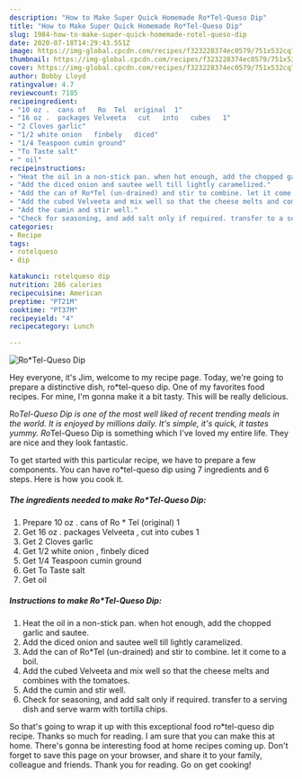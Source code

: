 ```yaml
---
description: "How to Make Super Quick Homemade Ro*Tel-Queso Dip"
title: "How to Make Super Quick Homemade Ro*Tel-Queso Dip"
slug: 1984-how-to-make-super-quick-homemade-rotel-queso-dip
date: 2020-07-18T14:29:43.551Z
image: https://img-global.cpcdn.com/recipes/f323228374ec0579/751x532cq70/rotel-queso-dip-recipe-main-photo.jpg
thumbnail: https://img-global.cpcdn.com/recipes/f323228374ec0579/751x532cq70/rotel-queso-dip-recipe-main-photo.jpg
cover: https://img-global.cpcdn.com/recipes/f323228374ec0579/751x532cq70/rotel-queso-dip-recipe-main-photo.jpg
author: Bobby Lloyd
ratingvalue: 4.7
reviewcount: 7185
recipeingredient:
- "10 oz .  cans of   Ro  Tel  original  1"
- "16 oz .  packages Velveeta   cut   into   cubes   1"
- "2 Cloves garlic"
- "1/2 white onion   finbely   diced"
- "1/4 Teaspoon cumin ground"
- "To Taste salt"
- " oil"
recipeinstructions:
- "Heat the oil in a non-stick pan. when hot enough, add the chopped garlic and sautee."
- "Add the diced onion and sautee well till lightly caramelized."
- "Add the can of Ro*Tel (un-drained) and stir to combine. let it come to a boil."
- "Add the cubed Velveeta and mix well so that the cheese melts and combines with the tomatoes."
- "Add the cumin and stir well."
- "Check for seasoning, and add salt only if required. transfer to a serving dish and serve warm with tortilla chips."
categories:
- Recipe
tags:
- rotelqueso
- dip

katakunci: rotelqueso dip 
nutrition: 286 calories
recipecuisine: American
preptime: "PT21M"
cooktime: "PT37M"
recipeyield: "4"
recipecategory: Lunch

---
```



![Ro*Tel-Queso Dip](https://img-global.cpcdn.com/recipes/f323228374ec0579/751x532cq70/rotel-queso-dip-recipe-main-photo.jpg)

Hey everyone, it's Jim, welcome to my recipe page. Today, we're going to prepare a distinctive dish, ro*tel-queso dip. One of my favorites food recipes. For mine, I'm gonna make it a bit tasty. This will be really delicious.



Ro*Tel-Queso Dip is one of the most well liked of recent trending meals in the world. It is enjoyed by millions daily. It's simple, it's quick, it tastes yummy. Ro*Tel-Queso Dip is something which I've loved my entire life. They are nice and they look fantastic.


To get started with this particular recipe, we have to prepare a few components. You can have ro*tel-queso dip using 7 ingredients and 6 steps. Here is how you cook it.

<!--inarticleads1-->

##### The ingredients needed to make Ro*Tel-Queso Dip:

1. Prepare 10 oz .  cans of   Ro * Tel  (original)  1
1. Get 16 oz .  packages Velveeta ,  cut   into   cubes   1
1. Get 2 Cloves garlic
1. Get 1/2 white onion ,  finbely   diced
1. Get 1/4 Teaspoon cumin ground
1. Get To Taste salt
1. Get  oil




<!--inarticleads2-->

##### Instructions to make Ro*Tel-Queso Dip:

1. Heat the oil in a non-stick pan. when hot enough, add the chopped garlic and sautee.
1. Add the diced onion and sautee well till lightly caramelized.
1. Add the can of Ro*Tel (un-drained) and stir to combine. let it come to a boil.
1. Add the cubed Velveeta and mix well so that the cheese melts and combines with the tomatoes.
1. Add the cumin and stir well.
1. Check for seasoning, and add salt only if required. transfer to a serving dish and serve warm with tortilla chips.




So that's going to wrap it up with this exceptional food ro*tel-queso dip recipe. Thanks so much for reading. I am sure that you can make this at home. There's gonna be interesting food at home recipes coming up. Don't forget to save this page on your browser, and share it to your family, colleague and friends. Thank you for reading. Go on get cooking!
